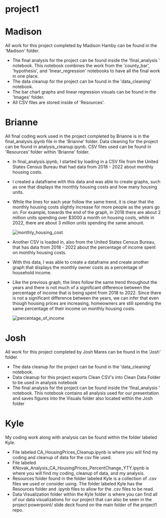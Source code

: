 # project1


# Madison
All work for this project completed by Madison Hamby can be found in the 'Madison' folder. 
- The final analysis for the project can be found inside the 'final_analysis ' notebook. This notebook combines the work from the 'county_bar', 'hypothesis', and 'linear_regression' notebooks to have all the final work in one place. 
- The data cleanup for the project can be found in the 'data_cleaning' notebook.
- The bar chart graphs and linear regression visuals can be found in the 'Images' folder.
- All CSV files are stored inside of 'Resources'.

# Brianne
All final coding work used in the project completed by Brianne is in the final_analysis.ipynb file in the 'Brianne' folder.
Data cleaning for the project can be found in analysis_cleanup.ipynb.
CSV files used can be found in 'Resources' folder within 'Brianne' folder.

- In final_analysis.ipynb, I started by loading in a CSV file from the United States Census Bureau that had data from 2018 - 2022 about monthly housing costs.
- I created a dataframe with this data and was able to create graphs, such as one that displays the monthly housing costs and how many housing units.
- While the lines for each year follow the same trend, it is clear that the monthly housing costs slightly increase for more people as the years go on. For example, towards the end of the graph, in 2018 there are about 2 million units spending over $3000 a month on housing costs, while in 2022, there are about 3 million units spending the same amount. 

   ![monthly_housing_cost](https://github.com/Xelven001/project1/assets/142977736/5ab81ec4-c7b0-4e22-bcde-91d4a9e68d65)

- Another CSV is loaded in, also from the United States Census Bureau, that has data from 2018 - 2022 about the percentage of income spent on monthly housing costs.
- With this data, I was able to create a dataframe and create another graph that displays the monthly owner costs as a percentage of household income.
- Like the previous graph, the lines follow the same trend throughout the years and there is not much of a significant difference between the percentage of income that is being spent from 2018 to 2022. Since there is not a significant difference between the years, we can infer that even though housing prices are increasing, homeowners are still spending the same percentage of their income on monthly housing costs. 

  ![percentage_of_income](https://github.com/Xelven001/project1/assets/142977736/b395d47f-4778-49b4-b87f-5b015f2f809d)


# Josh
All work for this project completed by Josh Mares can be found in the 'Josh' folder. 
- The data cleanup for the project can be found in the 'data_cleaning' notebook.
- Data cleanup for this project exports Clean CSV's into Clean Data Folder to be used in analysis notebook
- The final analysis for the project can be found inside the 'final_analysis ' notebook. This notebook contains all analysis used for our presentation and saves figures into the Visuals folder also located within the Josh folder



# Kyle
My coding work along with analysis can be found within the folder labeled Kyle.
 - File labeled CA_HousingPrices_Cleanup.ipynb is where you will find my coding and cleanup of data for the csv file used.
 - File labeled KNovak_Analysis_CA_HousingPrices_PercentChange_YTY.ipynb is where you will find my coding, cleanup of data, and my analysis.
 - Resources folder found in the folder labeled Kyle is a collection of .csv files we used or consider using. The folder labeled Kyle has the Resources folder and .ipynb files to allow for the .csv files to be read.
 - Data Visualization folder within the Kyle folder is where you can find all of our data visualizations for our project that can also be seen in the project powerpoint/ slide deck found on the main folder of the project1 repo.
